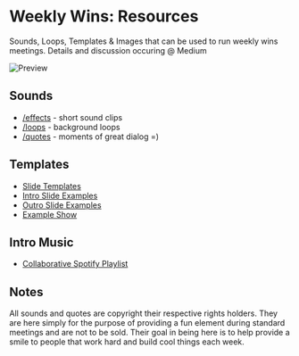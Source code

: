 # Weekly Wins: Resources
Sounds, Loops, Templates & Images that can be used to run weekly wins meetings.
Details and discussion occuring @ Medium

![Preview](https://i.imgur.com/c2I4EKK.gif)

## Sounds
- [/effects](https://github.com/anthonycaccese/weekly-wins/tree/master/sounds/effects) - short sound clips
- [/loops](https://github.com/anthonycaccese/weekly-wins/tree/master/sounds/loops) - background loops
- [/quotes](https://github.com/anthonycaccese/weekly-wins/tree/master/sounds/quotes) - moments of great dialog =)

## Templates
- [Slide Templates](https://docs.google.com/presentation/d/1F3o0PdgPrABnQcfayje7ynvTqDVAAu5zIQPLF8OEzRg)
- [Intro Slide Examples](https://docs.google.com/presentation/d/1jtgpr5Mg6vYsmKRdUi81bGDiVVJc7Jp53vYpcKJuum8)
- [Outro Slide Examples](https://docs.google.com/presentation/d/1GxW82A4YlsJ1eW3Ttihd1G79rpDMrHLxpAyGMhDbZWM)
- [Example Show](https://docs.google.com/presentation/d/1GwY8_59ePKAFzQ4UHciVTYtm_fJ7m2Uom7wyRtbS5lo)

## Intro Music
- [Collaborative Spotify Playlist](https://open.spotify.com/playlist/2s1wvYOKBypnCOiFsrMyka?si=Tq94oQvaTSKSy_bo5ZXCCw)

## Notes
All sounds and quotes are copyright their respective rights holders.  They are here simply for the purpose of providing a fun element during standard meetings and are not to be sold.  Their goal in being here is to help provide a smile to people that work hard and build cool things each week.
